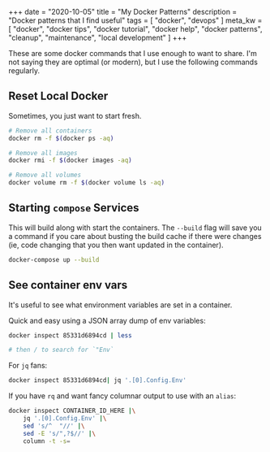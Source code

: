 +++
date = "2020-10-05"
title = "My Docker Patterns"
description = "Docker patterns that I find useful"
tags = [
  "docker",
  "devops"
]
meta_kw = [
  "docker",
  "docker tips",
  "docker tutorial",
  "docker help",
  "docker patterns",
  "cleanup",
  "maintenance",
  "local development"
]
+++

These are some docker commands that I use enough to want to share. I'm not saying they
are optimal (or modern), but I use the following commands regularly.

## Reset Local Docker

Sometimes, you just want to start fresh.

```bash
# Remove all containers
docker rm -f $(docker ps -aq)

# Remove all images
docker rmi -f $(docker images -aq)

# Remove all volumes
docker volume rm -f $(docker volume ls -aq)
```

## Starting `compose` Services

This will build along with start the containers. The `--build` flag will save you a 
command if you care about busting the build cache if there were changes (ie, code
changing that you then want updated in the container).

```bash
docker-compose up --build
```

## See container env vars

It's useful to see what environment variables are set in a container.

Quick and easy using a JSON array dump of env variables:

```bash
docker inspect 85331d6894cd | less

# then / to search for `"Env`
```

For `jq` fans:

```bash
docker inspect 85331d6894cd| jq '.[0].Config.Env'
```

If you have `rq` and want fancy columnar output to use with an `alias`:

```bash
docker inspect CONTAINER_ID_HERE |\
    jq '.[0].Config.Env' |\
    sed 's/^  "//' |\
    sed -E 's/",?$//' |\
    column -t -s=
```
